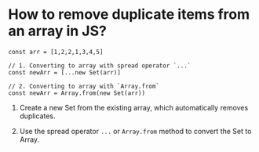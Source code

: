 # How to remove duplicate items from an array in JS?

```
const arr = [1,2,2,1,3,4,5]

// 1. Converting to array with spread operator `...`
const newArr = [...new Set(arr)]

// 2. Converting to array with `Array.from`
const newArr = Array.from(new Set(arr))
```

1. Create a new Set from the existing array, which automatically removes duplicates.

2. Use the spread operator `...` or `Array.from` method to convert the Set to Array.

